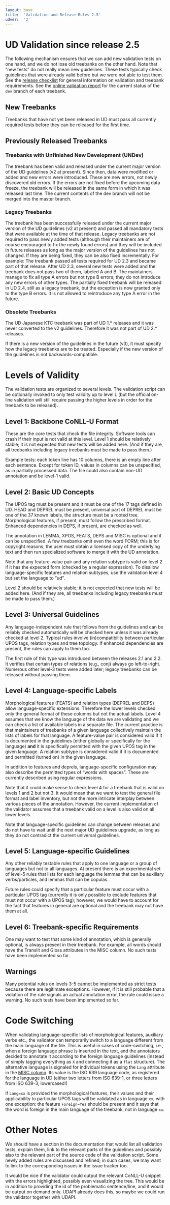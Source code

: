 ```yaml
---
layout: base
title:  'Validation and Release Rules 2.5'
udver:  '2'
---
```


# UD Validation since release 2.5

The following mechanism ensures that we can add new validation tests on one hand, and we do not
lose old treebanks on the other hand. Note that “new tests” do not really mean new guidelines.
These tests typically check guidelines that were already valid before but we were not able to
test them.
See the [release checklist](release_checklist.html) for general information on validation and
treebank requirements.
See the [online validation report](http://quest.ms.mff.cuni.cz/udvalidator/)
for the current status of the `dev` branch of each treebank.

## New Treebanks

Treebanks that have not yet been released in UD must pass all currently required tests before
they can be released for the first time.

## Previously Released Treebanks

### Treebanks with Unfinished New Development (UNDev)

The treebank has been valid and released under the current major version of the UD guidelines
(v2 at present). Since then, data were modified or added and new errors were introduced. These
are new errors, not newly discovered old errors. If the errors are not fixed before the upcoming
data freeze, the treebank will be released in the same form in which it was released last time.
The current contents of the dev branch will not be merged into the master branch.

### Legacy Treebanks

The treebank has been successfully released under the current major version of the UD guidelines
(v2 at present) and passed all mandatory tests that were available at the time of that release.
Legacy treebanks are not required to pass newly added tests (although their maintainers are of
course encouraged to fix the newly found errors) and they will be included in future releases as
long as the major version of the guidelines has not changed. If they are being fixed, they can be
also fixed incrementally. For example: The treebank passed all tests required for UD 2.3 and
became part of that release. After UD 2.3, several new tests were added and the treebank does not
pass two of them, labeled A and B. The maintainers manage to fix all type A errors but not type
B errors; they do not introduce any new errors of other types. The partially fixed treebank will
be released in UD 2.4, still as a legacy treebank, but the exception is now granted only to the
type B errors. It is not allowed to reintroduce any type A error in the future.

### Obsolete Treebanks

The UD Japanese KTC treebank was part of UD 1.* releases and it was never converted to the v2
guidelines. Therefore it was not part of UD 2.* releases.

If there is a new version of the guidelines in the future (v3), it must specify how the legacy
treebanks are to be treated. Especially if the new version of the guidelines is not backwards-compatible.

# Levels of Validity

The validation tests are organized to several levels. The validation script can be optionally
invoked to only test validity up to level L (but the official on-line validation will still
require passing the higher levels in order for the treebank to be released).

## Level 1: Backbone CoNLL-U Format

These are the core tests that check the file integrity. Software tools can crash if their input
is not valid at this level. Level 1 should be relatively stable; it is not expected that new tests
will be added here. (And if they are, all treebanks including legacy treebanks must be made to pass them.)

Example tests: each token line has 10 columns, there is an empty line after each sentence.
Except for token ID, values in columns can be unspecified, as in partially processed data.
The file could also contain non-UD annotation and be level-1 valid.

## Level 2: Basic UD Concepts

The UPOS tag must be present and it must be one of the 17 tags defined in UD. HEAD and DEPREL must
be present, universal part of DEPREL must be one of the 37 known labels, the structure must be a
rooted tree. Morphological features, if present, must follow the prescribed format. Enhanced
dependencies in DEPS, if present, are checked as well.

The annotation in LEMMA, XPOS, FEATS, DEPS and MISC is optional and it can be unspecified.
A few treebanks omit even the word FORM; this is for copyright reasons, the user must obtain
a licensed copy of the underlying text and then run specialized software to merge it with the
UD annotation.

Note that any feature-value pair and any relation subtype is valid on level 2 if it has the
expected form (checked by a regular expression). To disallow language-specific features and
relation subtypes, use the validation level 4 but set the language to “ud”.

Level 2 should be relatively stable; it is not expected that new tests will be added here.
(And if they are, all treebanks including legacy treebanks must be made to pass them.)

## Level 3: Universal Guidelines

Any language-independent rule that follows from the guidelines and can be reliably checked
automatically will be checked here unless it was already checked at level 2. Typical rules
involve (in)compatibility between particular UPOS tags, relation types and tree topology.
If enhanced dependencies are present, the rules can apply to them too.

The first rule of this type was introduced between the releases 2.1 and 2.2. It verifies that
certain types of relations (e.g., conj) always go left-to-right. Numerous other level-3 tests
were added later; legacy treebanks can be released without passing them.

## Level 4: Language-specific Labels

Morphological features (FEATS) and relation types (DEPREL and DEPS) allow language-specific
extensions. Therefore the lower levels checked only the general format of these columns but
not the actual labels. Level 4 assumes that we know the language of the data we are validating
and we can check a list of available labels in a separate file. The current practice is that
maintainers of treebanks of a given language collectively maintain the lists of labels for that
language. A feature-value pair is considered valid if it is documented in the guidelines
(either globally or specifically for the language) **and** it is specifically permitted with
the given UPOS tag in the given language. A relation subtype is considered valid if it is
documented and permitted (turned on) in the given language.

In addition to features and deprels, language-specific configuration may also describe the
permitted types of “words with spaces”. These are currently described using regular expressions.

Note that it could make sense to check level 4 for a treebank that is valid on levels 1 and 2 but
not 3. It would mean that we want to test the general file format and label inventory, but not the
more intricate interplay between various pieces of the annotation. However, the current
implementation of the validator assumes that a treebank valid on a level is also valid on all
lower levels.

Note that language-specific guidelines can change between releases and do not have to wait until
the next major UD guidelines upgrade, as long as they do not contradict the current universal
guidelines.

## Level 5: Language-specific Guidelines

Any other reliably testable rules that apply to one language or a group of languages but not to
all languages. At present there is an experimental set of level-5 rules that lists for each
language the lemmas that can be auxiliary verbs/particles, and lemmas that can be copulas.

Future rules could specify that a particular feature must occur with a particular UPOS tag
(currently it is only possible to exclude features that must not occur with a UPOS tag);
however, we would have to account for the fact that features in general are optional
and the treebank may not have them at all.

## Level 6: Treebank-specific Requirements

One may want to test that some kind of annotation, which is generally optional, is always present
in their treebank. For example, all words should have the Translit and Gloss attributes in the
MISC column. No such tests have been implemented so far.

## Warnings

Many potential rules on levels 3-5 cannot be implemented as strict tests because there are
legitimate exceptions. However, if it is still probable that a violation of the rule signals an
actual annotation error, the rule could issue a warning. No such tests have been implemented so far.

# Code Switching

When validating language-specific lists of morphological features, auxiliary verbs etc., the
validator can temporarily switch to a language different from the main language of the file.
This is useful in cases of code-switching, i.e., when a foreign language phrase is inserted in
the text, and the annotators decided to annotate it according to the foreign language guidelines
(instead of simply tagging everything as `X` and connecting it as a `flat` structure). The
alternative language is signaled for individual tokens using the `Lang` attribute in the [MISC
column](https://universaldependencies.org/misc.html#lang).
Its value is the ISO 639 language code, as registered for the language in UD (either two letters
from ISO 639-1, or three letters from ISO 639-3, lowercased!)

If `Lang=xx` is provided the morphological features, their values and their applicability to
particular UPOS tags will be validated as in language `xx`, with one exception: the feature
`Foreign=Yes` should be present and it says that the word is foreign in the main language of
the treebank, not in language `xx`.

# Other Notes

We should have a section in the documentation that would list all validation tests, explain them,
link to the relevant parts of the guidelines and possibly also to the relevant part of the source
code of the validation script. Some newly added rules are discussed and refined; in such cases,
we may want to link to the corresponding issues in the issue tracker too.

It would be nice if the validator could output the relevant CoNLL-U snippet with the errors
highlighted, possibly even visualizing the tree. This would be in addition to providing the id of
the problematic sentence/line, and it would be output on demand only. UDAPI already does this,
so maybe we could run the validator together with UDAPI.
